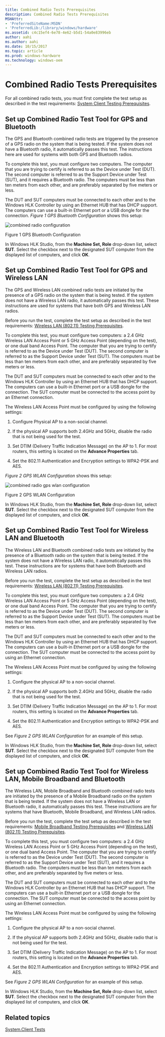 ```yaml
---
title: Combined Radio Tests Prerequisites
description: Combined Radio Tests Prerequisites
MSHAttr:
- 'PreferredSiteName:MSDN'
- 'PreferredLib:/library/windows/hardware'
ms.assetid: c4c15ef4-6e78-4e62-b5d1-54a0e83996eb
author: aahi
ms.author: aahi
ms.date: 10/15/2017
ms.topic: article
ms.prod: windows-hardware
ms.technology: windows-oem
---
```


# Combined Radio Tests Prerequisites


For all combined radio tests, you must first complete the test setup as described in the test requirements: [System Client Testing Prerequisites](system-client-testing-prerequisites.md).

## <span id="crgpsblue"></span><span id="CRGPSBLUE"></span>Set up Combined Radio Test Tool for GPS and Bluetooth


The GPS and Bluetooth combined radio tests are triggered by the presence of a GPS radio on the system that is being tested. If the system does not have a Bluetooth radio, it automatically passes this test. The instructions here are used for systems with both GPS and Bluetooth radios.

To complete this test, you must configure two computers. The computer that you are trying to certify is referred to as the Device under Test (DUT). The second computer is referred to as the Support Device under Test (SUT), and it requires a Bluetooth radio. The computers must be less than ten meters from each other, and are preferably separated by five meters or less.

The DUT and SUT computers must be connected to each other and to the Windows HLK Controller by using an Ethernet HUB that has DHCP support. The computers can use a built-in Ethernet port or a USB dongle for the connection. *Figure 1 GPS Bluetooth Configuration* shows this setup:

![combined radio configuration](images/hck-winb-fig1-combinedradioconfig-gps-bluetooth.jpg)

Figure 1 GPS Bluetooth Configuration

In Windows HLK Studio, from the **Machine Set, Role** drop-down list, select **SUT**. Select the checkbox next to the designated SUT computer from the displayed list of computers, and click **OK**.

## <span id="crgpswlan"></span><span id="CRGPSWLAN"></span>Set up Combined Radio Test Tool for GPS and Wireless LAN


The GPS and Wireless LAN combined radio tests are initiated by the presence of a GPS radio on the system that is being tested. If the system does not have a Wireless LAN radio, it automatically passes this test. These instructions are used for systems that have both GPS and Wireless LAN radios.

Before you run the test, complete the test setup as described in the test requirements: [Wireless LAN (802.11) Testing Prerequisites](wireless-lan--80211--testing-prerequisites.md).

To complete this test, you must configure two computers: a 2.4 GHz Wireless LAN Access Point or 5 GHz Access Point (depending on the test), or one dual band Access Point. The computer that you are trying to certify is referred to as the Device under Test (DUT). The second computer is referred to as the Support Device under Test (SUT). The computers must be less than ten meters from each other, and are preferably separated by five meters or less.

The DUT and SUT computers must be connected to each other and to the Windows HLK Controller by using an Ethernet HUB that has DHCP support. The computers can use a built-in Ethernet port or a USB dongle for the connection. The SUT computer must be connected to the access point by an Ethernet connection.

The Wireless LAN Access Point must be configured by using the following settings:

1.  Configure Physical AP to a non-social channel.

2.  If the physical AP supports both 2.4GHz and 5GHz, disable the radio that is not being used for the test.

3.  Set DTIM (Delivery Traffic Indication Message) on the AP to 1. For most routers, this setting is located on the **Advance Properties** tab.

4.  Set the 802.11 Authentication and Encryption settings to WPA2-PSK and AES.

*Figure 2 GPS WLAN Configuration* shows this setup:

![combined radio gps wlan configuration](images/hck-winb-fig2-combinedradioconfig-gps-wlan.jpg)

Figure 2 GPS WLAN Configuration

In Windows HLK Studio, from the **Machine Set, Role** drop-down list, select **SUT**. Select the checkbox next to the designated SUT computer from the displayed list of computers, and click **OK**.

## <span id="crwlanblue"></span><span id="CRWLANBLUE"></span>Set up Combined Radio Test Tool for Wireless LAN and Bluetooth


The Wireless LAN and Bluetooth combined radio tests are initiated by the presence of a Bluetooth radio on the system that is being tested. If the system does not have a Wireless LAN radio, it automatically passes this test. These instructions are for systems that have both Bluetooth and Wireless LAN radios.

Before you run the test, complete the test setup as described in the test requirements: [Wireless LAN (802.11) Testing Prerequisites](wireless-lan--80211--testing-prerequisites.md).

To complete this test, you must configure two computers: a 2.4 GHz Wireless LAN Access Point or 5 GHz Access Point (depending on the test), or one dual band Access Point. The computer that you are trying to certify is referred to as the Device under Test (DUT). The second computer is referred to as the Support Device under Test (SUT). The computers must be less than ten meters from each other, and are preferably separated by five meters or less.

The DUT and SUT computers must be connected to each other and to the Windows HLK Controller by using an Ethernet HUB that has DHCP support. The computers can use a built-in Ethernet port or a USB dongle for the connection. The SUT computer must be connected to the access point by using an Ethernet connection.

The Wireless LAN Access Point must be configured by using the following settings:

1.  Configure the physical AP to a non-social channel.

2.  If the physical AP supports both 2.4GHz and 5GHz, disable the radio that is not being used for the test.

3.  Set DTIM (Delivery Traffic Indication Message) on the AP to 1. For most routers, this setting is located on the **Advance Properties** tab.

4.  Set the 802.11 Authentication and Encryption settings to WPA2-PSK and AES.

See *Figure 2 GPS WLAN Configuration* for an example of this setup.

In Windows HLK Studio, from the **Machine Set, Role** drop-down list, select **SUT**. Select the checkbox next to the designated SUT computer from the displayed list of computers, and click **OK**.

## <span id="crall"></span><span id="CRALL"></span>Set up Combined Radio Test Tool for Wireless LAN, Mobile Broadband and Bluetooth


The Wireless LAN, Mobile Broadband and Bluetooth combined radio tests are initiated by the presence of a Mobile Broadband radio on the system that is being tested. If the system does not have a Wireless LAN or Bluetooth radio, it automatically passes this test. These instructions are for systems that have Bluetooth, Mobile Broadband, and Wireless LAN radios.

Before you run the test, complete the test setup as described in the test requirements: [Mobile Broadband Testing Prerequisites](mobile-broadband-testing-prerequisites.md) and [Wireless LAN (802.11) Testing Prerequisites](wireless-lan--80211--testing-prerequisites.md).

To complete this test, you must configure two computers: a 2.4 GHz Wireless LAN Access Point or 5 GHz Access Point (depending on the test), or one dual band Access Point. The computer that you are trying to certify is referred to as the Device under Test (DUT). The second computer is referred to as the Support Device under Test (SUT), and it requires a Bluetooth radio. The computers must be less than ten meters from each other, and are preferably separated by five meters or less.

The DUT and SUT computers must be connected to each other and to the Windows HLK Controller by an Ethernet HUB that has DHCP support. The computers can use a built-in Ethernet port or a USB dongle for the connection. The SUT computer must be connected to the access point by using an Ethernet connection.

The Wireless LAN Access Point must be configured by using the following settings:

1.  Configure the physical AP to a non-social channel.

2.  If the physical AP supports both 2.4GHz and 5GHz, disable radio that is not being used for the test.

3.  Set DTIM (Delivery Traffic Indication Message) on the AP to 1. For most routers, this setting is located on the **Advance Properties** tab.

4.  Set the 802.11 Authentication and Encryption settings to WPA2-PSK and AES.

See *Figure 2 GPS WLAN Configuration* for an example of this setup.

In Windows HLK Studio, from the **Machine Set, Role** drop-down list, select **SUT**. Select the checkbox next to the designated SUT computer from the displayed list of computers, and click **OK**.

## <span id="related_topics"></span>Related topics


[System.Client Tests](system-client-tests.md)

 

 







